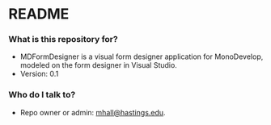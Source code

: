 # README #

### What is this repository for? ###

* MDFormDesigner is a visual form designer application for MonoDevelop, modeled on the form designer in
Visual Studio.
* Version: 0.1

### Who do I talk to? ###

* Repo owner or admin: mhall@hastings.edu.